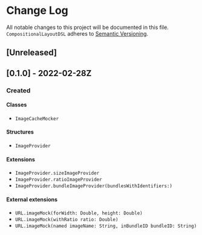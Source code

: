 # Change Log
All notable changes to this project will be documented in this file.
`CompositionalLayoutDSL` adheres to [Semantic Versioning](http://semver.org/).

## [Unreleased]

## [0.1.0] - 2022-02-28Z

### Created

#### Classes
- `ImageCacheMocker`

#### Structures
- `ImageProvider`

#### Extensions
- `ImageProvider.sizeImageProvider`
- `ImageProvider.ratioImageProvider`
- `ImageProvider.bundleImageProvider(bundlesWithIdentifiers:)`

#### External extensions
- `URL.imageMock(forWidth: Double, height: Double)`
- `URL.imageMock(withRatio ratio: Double)`
- `URL.imageMock(named imageName: String, inBundleID bundleID: String)`
